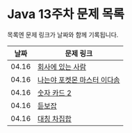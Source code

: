 # Java 13주차 문제 목록

목록엔 문제 링크가 날짜와 함께 기록됩니다.

|날짜|문제 링크|
|------|---|
|04.16|[회사에 있는 사람](https://www.acmicpc.net/problem/7785)|
|04.16|[나는야 포켓몬 마스터 이다솜](https://www.acmicpc.net/problem/1620)|
|04.16|[숫자 카드 2](https://www.acmicpc.net/problem/10816)|
|04.16|[듣보잡](https://www.acmicpc.net/problem/1764)|
|04.16|[대칭 차집합](https://www.acmicpc.net/problem/1269)|


